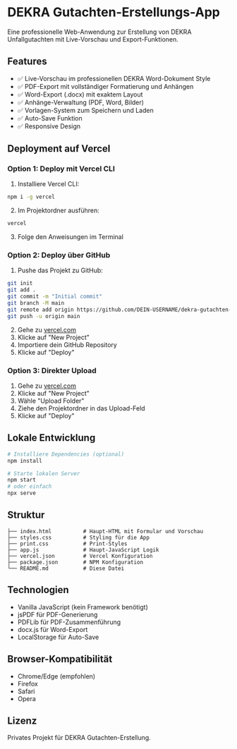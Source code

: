# DEKRA Gutachten-Erstellungs-App

Eine professionelle Web-Anwendung zur Erstellung von DEKRA Unfallgutachten mit Live-Vorschau und Export-Funktionen.

## Features

- ✅ Live-Vorschau im professionellen DEKRA Word-Dokument Style
- ✅ PDF-Export mit vollständiger Formatierung und Anhängen
- ✅ Word-Export (.docx) mit exaktem Layout
- ✅ Anhänge-Verwaltung (PDF, Word, Bilder)
- ✅ Vorlagen-System zum Speichern und Laden
- ✅ Auto-Save Funktion
- ✅ Responsive Design

## Deployment auf Vercel

### Option 1: Deploy mit Vercel CLI

1. Installiere Vercel CLI:
```bash
npm i -g vercel
```

2. Im Projektordner ausführen:
```bash
vercel
```

3. Folge den Anweisungen im Terminal

### Option 2: Deploy über GitHub

1. Pushe das Projekt zu GitHub:
```bash
git init
git add .
git commit -m "Initial commit"
git branch -M main
git remote add origin https://github.com/DEIN-USERNAME/dekra-gutachten-app.git
git push -u origin main
```

2. Gehe zu [vercel.com](https://vercel.com)
3. Klicke auf "New Project"
4. Importiere dein GitHub Repository
5. Klicke auf "Deploy"

### Option 3: Direkter Upload

1. Gehe zu [vercel.com](https://vercel.com)
2. Klicke auf "New Project"
3. Wähle "Upload Folder"
4. Ziehe den Projektordner in das Upload-Feld
5. Klicke auf "Deploy"

## Lokale Entwicklung

```bash
# Installiere Dependencies (optional)
npm install

# Starte lokalen Server
npm start
# oder einfach
npx serve
```

## Struktur

```
├── index.html          # Haupt-HTML mit Formular und Vorschau
├── styles.css          # Styling für die App
├── print.css           # Print-Styles
├── app.js              # Haupt-JavaScript Logik
├── vercel.json         # Vercel Konfiguration
├── package.json        # NPM Konfiguration
└── README.md           # Diese Datei
```

## Technologien

- Vanilla JavaScript (kein Framework benötigt)
- jsPDF für PDF-Generierung
- PDFLib für PDF-Zusammenführung
- docx.js für Word-Export
- LocalStorage für Auto-Save

## Browser-Kompatibilität

- Chrome/Edge (empfohlen)
- Firefox
- Safari
- Opera

## Lizenz

Privates Projekt für DEKRA Gutachten-Erstellung.